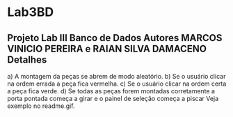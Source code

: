 # Lab3BD
 Projeto Lab III Banco de Dados
 Autores MARCOS VINICIO PEREIRA e RAIAN SILVA DAMACENO
 Detalhes
 --------
 a) A montagem da peças se abrem de modo aleatório.
 b) Se o usuário clicar na ordem errada a peça fica vermelha.
 c) Se o usuário clicar na ordem certa a peça fica verde.
 d) Se todas as peças forem montadas corretamente a porta pontada começa a girar e o painel de seleção começa a piscar
 Veja exemplo no readme.gif.
